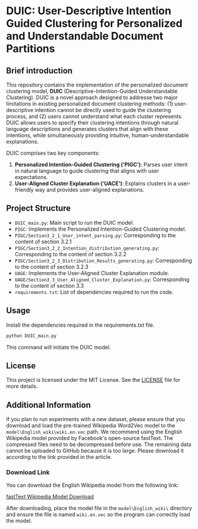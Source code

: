 
# DUIC: User-Descriptive Intention Guided Clustering for Personalized and Understandable Document Partitions

## Brief introduction

This repository contains the implementation of the personalized document clustering model, **DUIC** (Descriptive-Intention-Guided Understandable Clustering). DUIC is a novel approach designed to addresse two major limitations in existing personalized document clustering methods: (1) user-descriptive intention cannot be directly used to guide the clustering process, and (2) users cannot understand what each cluster represents. DUIC allows users to specify their clustering intentions through natural language descriptions and generates clusters that align with these intentions, while simultaneously providing intuitive, human-understandable explanations.

DUIC comprises two key components:
1. **Personalized Intention-Guided Clustering ('PIGC')**: Parses user intent in natural language to guide clustering that aligns with user expectations.
2. **User‑Aligned Cluster Explanation ('UACE')**: Explains clusters in a user-friendly way and provides user-aligned explanations.

## Project Structure

- `DUIC_main.py`: Main script to run the DUIC model.
- `PIGC`: Implements the Personalized Intention-Guided Clustering model.
- `PIGC/Section3_2_1_User_intent_parsing.py`: Corresponding to the content of section 3.2.1
- `PIGC/Section3_2_2_Intention_distribution_generating.py`: Corresponding to the content of section 3.2.2
- `PIGC/Section3_2_3_Distribution_Results_generating.py`: Corresponding to the content of section 3.2.3
- `UAGE`: Implements the User‑Aligned Cluster Explanation module.
- `UAGE/Section3_3_User_Aligned_Cluster_Explanation.py`: Corresponding to the content of section 3.3
- `requirements.txt`: List of dependencies required to run the code.

## Usage
Install the dependencies required in the requirements.txt file.

```bash
python DUIC_main.py
```
This command will initiate the DUIC model.

## License

This project is licensed under the MIT License. See the [LICENSE](LICENSE) file for more details.

## Additional Information

If you plan to run experiments with a new dataset, please ensure that you download and load the pre-trained Wikipedia Word2Vec model to the `model\English_wiki\wiki.en.vec` path. We recommend using the English Wikipedia model provided by Facebook's open-source fastText.
The compressed files need to be decompressed before use. The remaining data cannot be uploaded to GitHub because it is too large. Please download it according to the link provided in the article.

### Download Link

You can download the English Wikipedia model from the following link:

[fastText Wikipedia Model Download](https://fasttext.cc/docs/en/pretrained-vectors.html#wikipedia-models)

After downloading, place the model file in the `model\English_wiki\` directory and ensure the file is named `wiki.en.vec` so the program can correctly load the model.
